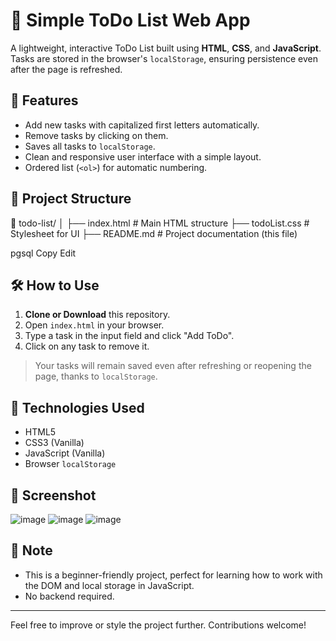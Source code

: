 # 📝 Simple ToDo List Web App

A lightweight, interactive ToDo List built using **HTML**, **CSS**, and **JavaScript**. Tasks are stored in the browser's `localStorage`, ensuring persistence even after the page is refreshed.

## 🚀 Features

- Add new tasks with capitalized first letters automatically.
- Remove tasks by clicking on them.
- Saves all tasks to `localStorage`.
- Clean and responsive user interface with a simple layout.
- Ordered list (`<ol>`) for automatic numbering.

## 📂 Project Structure

📁 todo-list/
│
├── index.html # Main HTML structure
├── todoList.css # Stylesheet for UI
├── README.md # Project documentation (this file)

pgsql
Copy
Edit

## 🛠️ How to Use

1. **Clone or Download** this repository.
2. Open `index.html` in your browser.
3. Type a task in the input field and click "Add ToDo".
4. Click on any task to remove it.

> Your tasks will remain saved even after refreshing or reopening the page, thanks to `localStorage`.

## 🧠 Technologies Used

- HTML5
- CSS3 (Vanilla)
- JavaScript (Vanilla)
- Browser `localStorage`

## 📸 Screenshot

![image](https://github.com/user-attachments/assets/07471972-2eb7-4a97-9ad0-e4b557a69ba3)
![image](https://github.com/user-attachments/assets/f34c9863-d399-4e09-8614-acf01815917e)
![image](https://github.com/user-attachments/assets/a8848406-122c-43a6-9a77-137a33f3b9c5)



## 📌 Note

- This is a beginner-friendly project, perfect for learning how to work with the DOM and local storage in JavaScript.
- No backend required.

---

Feel free to improve or style the project further. Contributions welcome!
